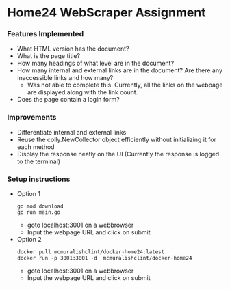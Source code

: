 # Home24 WebScraper Assignment
### Features Implemented
- What HTML version has the document?
- What is the page title?
- How many headings of what level are in the document?
- How many internal and external links are in the document? Are there any inaccessible links and how many?
    - Was not able to complete this. Currently, all the links on the webpage are displayed along with the link count.
- Does the page contain a login form?
### Improvements
- Differentiate internal and external links
- Reuse the colly.NewCollector object efficiently without initializing it for each method
- Display the response neatly on the UI (Currently the response is logged to the terminal)
### Setup instructions
- Option 1
    ```
    go mod download
    go run main.go
    ```
    - goto localhost:3001 on a webbrowser
    - Input the webpage URL and click on submit
- Option 2
    ```
    docker pull mcmuralishclint/docker-home24:latest
    docker run -p 3001:3001 -d  mcmuralishclint/docker-home24
    ```
    - goto localhost:3001 on a webbrowser
    - Input the webpage URL and click on submit